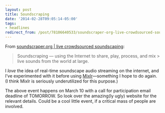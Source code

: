 ```yaml
---
layout: post 
title: Soundscraping
date: '2014-02-28T09:05:14-05:00' 
tags: 
- headlines 
redirect_from: /post/78106640533/soundscraper-org-live-crowdsourced-soundscaping/
--- 
```


From [soundscraper.org | live crowdsourced soundscaping](http://www.soundscraper.org/):

> Soundscraping — using the Internet to share, play, process, and mix > live sounds from the world at large.

I *love* the idea of real-time soundscape audio streaming on the internet, and I’ve experimented with it before using [Mixlr](http://mixlr.com/)—something I hope to do again. (I think Mixlr is seriously underutilized for this purpose.)

The above event happens on March 10 with a call for participation email deadline of TOMORROW. So look over the amazing(ly ugly) website for the relevant details. Could be a cool little event, if a critical mass of people are involved.

